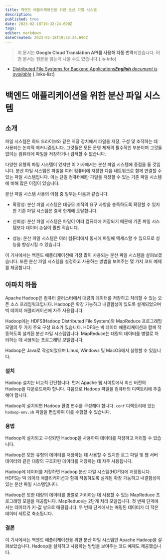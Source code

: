 ```yaml
---
title: 백엔드 애플리케이션을 위한 분산 파일 시스템
description: 
published: true
date: 2023-02-18T19:32:24.690Z
tags: 
editor: markdown
dateCreated: 2023-02-18T19:32:24.690Z
---
```


> 이 문서는 **Google Cloud Translation API를 사용해 자동 번역**되었습니다.
어떤 문서는 원문을 읽는게 나을 수도 있습니다.{.is-info}



- [Distributed File Systems for Backend Applications***English** document is available*](/en/Knowledge-base/Backend/distributed-file-systems-for-backend-applications)
{.links-list}


# 백엔드 애플리케이션을 위한 분산 파일 시스템

## 소개

파일 시스템은 하드 드라이브와 같은 저장 장치에서 파일을 저장, 구성 및 조작하는 데 사용되는 논리적 메커니즘입니다. 그것들은 모든 운영 체제의 필수적인 부분이며 그것들 없이는 컴퓨터에 파일을 저장하거나 검색할 수 없습니다.

다양한 유형의 파일 시스템이 있지만 이 기사에서는 분산 파일 시스템에 중점을 둘 것입니다. 분산 파일 시스템은 파일을 여러 컴퓨터에 저장한 다음 네트워크로 함께 연결할 수 있는 파일 시스템입니다. 이는 단일 컴퓨터에만 파일을 저장할 수 있는 기존 파일 시스템에 비해 많은 이점이 있습니다.

분산 파일 시스템 사용의 이점 중 일부는 다음과 같습니다.

- 확장성: 분산 파일 시스템은 대규모 조직의 요구 사항을 충족하도록 확장할 수 있지만 기존 파일 시스템은 결국 한계에 도달합니다.

- 신뢰성: 분산 파일 시스템은 파일이 여러 컴퓨터에 저장되기 때문에 기존 파일 시스템보다 데이터 손실이 훨씬 적습니다.

- 성능: 분산 파일 시스템은 여러 컴퓨터에서 동시에 파일에 액세스할 수 있으므로 성능을 향상시킬 수 있습니다.

이 기사에서는 백엔드 애플리케이션에 가장 많이 사용되는 분산 파일 시스템을 살펴보겠습니다. 또한 분산 파일 시스템을 설정하고 사용하는 방법을 보여주는 몇 가지 코드 예제를 제공합니다.

## 아파치 하둡

Apache Hadoop은 컴퓨터 클러스터에서 대량의 데이터를 저장하고 처리할 수 있는 오픈 소스 프레임워크입니다. Hadoop은 확장 가능하고 내결함성이 있도록 설계되었으며 빅 데이터 애플리케이션에 자주 사용됩니다.

Hadoop에는 HDFS(Hadoop Distributed File System)와 MapReduce 프로그래밍 모델의 두 가지 주요 구성 요소가 있습니다. HDFS는 빅 데이터 애플리케이션과 함께 작동하도록 설계된 분산 파일 시스템입니다. MapReduce는 대량의 데이터를 병렬로 처리하는 데 사용되는 프로그래밍 모델입니다.

Hadoop은 Java로 작성되었으며 Linux, Windows 및 MacOS에서 실행할 수 있습니다.

### 설치

Hadoop 설치는 비교적 간단합니다. 먼저 Apache 웹 사이트에서 최신 버전의 Hadoop을 다운로드해야 합니다. 다음으로 Hadoop 파일을 컴퓨터의 디렉토리에 추출해야 합니다.

Hadoop이 설치되면 Hadoop 환경 변수를 구성해야 합니다. `conf` 디렉토리에 있는 `hadoop-env.sh` 파일을 편집하여 이를 수행할 수 있습니다.

### 용법

Hadoop이 설치되고 구성되면 Hadoop을 사용하여 데이터를 저장하고 처리할 수 있습니다.

Hadoop은 모든 유형의 데이터를 저장하는 데 사용할 수 있지만 로그 파일 및 웹 서버 데이터와 같은 대량의 구조화된 데이터를 저장하는 데 자주 사용됩니다.

Hadoop에 데이터를 저장하면 Hadoop 분산 파일 시스템(HDFS)에 저장됩니다. HDFS는 빅 데이터 애플리케이션과 함께 작동하도록 설계된 확장 가능하고 내결함성이 있는 분산 파일 시스템입니다.

Hadoop은 또한 대량의 데이터를 병렬로 처리하는 데 사용할 수 있는 MapReduce 프로그래밍 모델을 제공합니다. MapReduce는 2단계 처리 모델입니다. 첫 번째 단계에서는 데이터가 키-값 쌍으로 매핑됩니다. 두 번째 단계에서는 매핑된 데이터가 더 작은 데이터 세트로 축소됩니다.

### 결론

이 기사에서는 백엔드 애플리케이션을 위한 분산 파일 시스템인 Apache Hadoop을 살펴보았습니다. Hadoop을 설치하고 사용하는 방법을 보여주는 코드 예제도 제공했습니다.